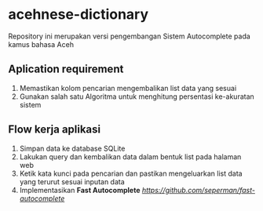 # acehnese-dictionary
Repository ini merupakan versi pengembangan Sistem Autocomplete pada kamus bahasa Aceh

## Aplication requirement
1. Memastikan kolom pencarian mengembalikan list data yang sesuai
2. Gunakan salah satu Algoritma untuk menghitung persentasi ke-akuratan sistem


## Flow kerja aplikasi
1. Simpan data ke database SQLite
2. Lakukan query dan kembalikan data dalam bentuk list pada halaman web
3. Ketik kata kunci pada pencarian dan pastikan mengeluarkan list data yang terurut sesuai inputan data
4. Implementasikan **Fast Autocomplete** *https://github.com/seperman/fast-autocomplete*